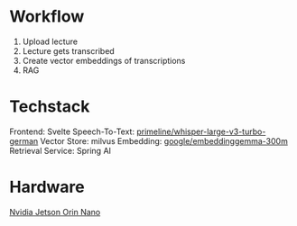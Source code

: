 # Workflow

1. Upload lecture
2. Lecture gets transcribed
3. Create vector embeddings of transcriptions
4. RAG

# Techstack
Frontend: Svelte
Speech-To-Text: [primeline/whisper-large-v3-turbo-german](https://huggingface.co/primeline/whisper-large-v3-german)
Vector Store: milvus
Embedding: [google/embeddinggemma-300m](https://huggingface.co/google/embeddinggemma-300m)
Retrieval Service: Spring AI

# Hardware
[Nvidia Jetson Orin Nano](https://www.nvidia.com/de-de/autonomous-machines/embedded-systems/jetson-orin/nano-super-developer-kit/)
